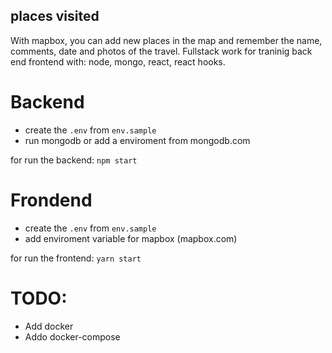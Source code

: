 ## places visited

With mapbox, you can add new places in the map and remember the name, comments, date and photos of the travel.
Fullstack work for traninig back end frontend with: node, mongo, react, react hooks.

# Backend

- create the `.env` from `env.sample`
- run mongodb or add a enviroment from mongodb.com

for run the backend: `npm start`

# Frondend

- create the `.env` from `env.sample`
- add enviroment variable for mapbox (mapbox.com)

for run the frontend: `yarn start`

# TODO:

- Add docker
- Addo docker-compose
